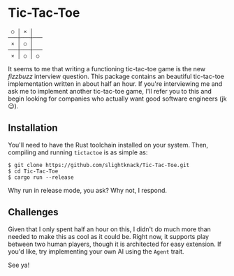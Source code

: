 # Tic-Tac-Toe
```
 ○ │ ⨯ │
───┼───┼───
 ⨯ │ ○ │
───┼───┼───
 ⨯ │ ○ │ ○
```

It seems to me that writing a functioning tic-tac-toe game is the new *fizzbuzz* interview question.
This package contains an beautiful tic-tac-toe implementation written in about half an hour.
If you're interviewing me and ask me to implement another tic-tac-toe game,
I'll refer you to this and begin looking for companies who actually want good software engineers (jk 😉).

## Installation
You'll need to have the Rust toolchain installed on your system.
Then, compiling and running `tictactoe` is as simple as:

```
$ git clone https://github.com/slightknack/Tic-Tac-Toe.git
$ cd Tic-Tac-Toe
$ cargo run --release
```

Why run in release mode, you ask? Why not, I respond.

## Challenges
Given that I only spent half an hour on this, I didn't do much more than needed to make this as cool as it could be.
Right now, it supports play between two human players, though it is architected for easy extension.
If you'd like, try implementing your own AI using the `Agent` trait.

See ya!
